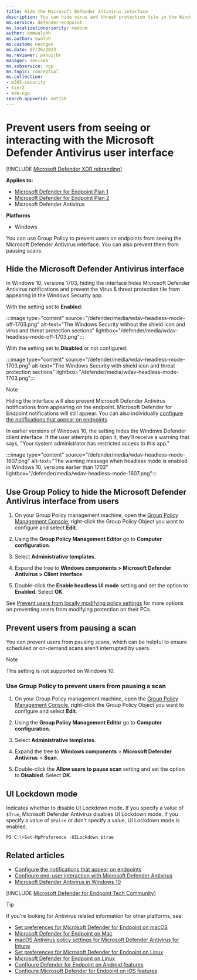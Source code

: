 ```yaml
---
title: Hide the Microsoft Defender Antivirus interface
description: You can hide virus and threat protection tile in the Windows Security app.
ms.service: defender-endpoint
ms.localizationpriority: medium
author: emmwalshh
ms.author: ewalsh
ms.custom: nextgen
ms.date: 07/26/2023
ms.reviewer: pahuijbr
manager: deniseb
ms.subservice: ngp
ms.topic: conceptual
ms.collection: 
- m365-security
- tier2
- mde-ngp
search.appverid: met150
---
```


# Prevent users from seeing or interacting with the Microsoft Defender Antivirus user interface

[!INCLUDE [Microsoft Defender XDR rebranding](../includes/microsoft-defender.md)]


**Applies to:**
- [Microsoft Defender for Endpoint Plan 1](microsoft-defender-endpoint.md)
- [Microsoft Defender for Endpoint Plan 2](microsoft-defender-endpoint.md)
- Microsoft Defender Antivirus

**Platforms**
- Windows

You can use Group Policy to prevent users on endpoints from seeing the Microsoft Defender Antivirus interface. You can also prevent them from pausing scans.

## Hide the Microsoft Defender Antivirus interface

In Windows 10, versions 1703, hiding the interface hides Microsoft Defender Antivirus notifications and prevent the Virus & threat protection tile from appearing in the Windows Security app.

With the setting set to **Enabled**:

:::image type="content" source="/defender/media/wdav-headless-mode-off-1703.png" alt-text="The Windows Security without the shield icon and virus and threat protection sections" lightbox="/defender/media/wdav-headless-mode-off-1703.png":::

With the setting set to **Disabled** or not configured:

:::image type="content" source="/defender/media/wdav-headless-mode-1703.png" alt-text="The Windows Security with shield icon and threat protection sections" lightbox="/defender/media/wdav-headless-mode-1703.png":::

> [!NOTE]
> Hiding the interface will also prevent Microsoft Defender Antivirus notifications from appearing on the endpoint. Microsoft Defender for Endpoint notifications will still appear. You can also individually [configure the notifications that appear on endpoints](configure-notifications-microsoft-defender-antivirus.md)

In earlier versions of Windows 10, the setting hides the Windows Defender client interface. If the user attempts to open it, they'll receive a warning that says, "Your system administrator has restricted access to this app."

:::image type="content" source="/defender/media/wdav-headless-mode-1607.png" alt-text="The warning message when headless mode is enabled in Windows 10, versions earlier than 1703" lightbox="/defender/media/wdav-headless-mode-1607.png":::

## Use Group Policy to hide the Microsoft Defender Antivirus interface from users

1. On your Group Policy management machine, open the [Group Policy Management Console](/previous-versions/windows/desktop/gpmc/group-policy-management-console-portal), right-click the Group Policy Object you want to configure and select **Edit**.

2. Using the **Group Policy Management Editor** go to **Computer configuration**.

3. Select **Administrative templates**.

4. Expand the tree to **Windows components > Microsoft Defender Antivirus > Client interface**.

5. Double-click the **Enable headless UI mode** setting and set the option to **Enabled**. Select **OK**.

See [Prevent users from locally modifying policy settings](configure-local-policy-overrides-microsoft-defender-antivirus.md) for more options on preventing users from modifying protection on their PCs.

## Prevent users from pausing a scan

You can prevent users from pausing scans, which can be helpful to ensure scheduled or on-demand scans aren't interrupted by users.

> [!NOTE]
> This setting is not supported on Windows 10.

### Use Group Policy to prevent users from pausing a scan

1. On your Group Policy management machine, open the [Group Policy Management Console](/previous-versions/windows/desktop/gpmc/group-policy-management-console-portal), right-click the Group Policy Object you want to configure and select **Edit**.

2. Using the **Group Policy Management Editor** go to **Computer configuration**.

3. Select **Administrative templates**.

4. Expand the tree to **Windows components** \> **Microsoft Defender Antivirus** \> **Scan**.

5. Double-click the **Allow users to pause scan** setting and set the option to **Disabled**. Select **OK**.

## UI Lockdown mode

Indicates whether to disable UI Lockdown mode. If you specify a value of `$True`, Microsoft Defender Antivirus disables UI Lockdown mode. If you specify a value of `$False` or don't specify a value, UI Lockdown mode is enabled.

```
PS C:\>Set-MpPreference -UILockdown $true
```

## Related articles

- [Configure the notifications that appear on endpoints](configure-notifications-microsoft-defender-antivirus.md)
- [Configure end-user interaction with Microsoft Defender Antivirus](configure-local-policy-overrides-microsoft-defender-antivirus.md)
- [Microsoft Defender Antivirus in Windows 10](microsoft-defender-antivirus-windows.md)

[!INCLUDE [Microsoft Defender for Endpoint Tech Community](../includes/defender-mde-techcommunity.md)]

> [!TIP]
> If you're looking for Antivirus related information for other platforms, see:
> - [Set preferences for Microsoft Defender for Endpoint on macOS](mac-preferences.md)
> - [Microsoft Defender for Endpoint on Mac](microsoft-defender-endpoint-mac.md)
> - [macOS Antivirus policy settings for Microsoft Defender Antivirus for Intune](/mem/intune/protect/antivirus-microsoft-defender-settings-macos)
> - [Set preferences for Microsoft Defender for Endpoint on Linux](linux-preferences.md)
> - [Microsoft Defender for Endpoint on Linux](microsoft-defender-endpoint-linux.md)
> - [Configure Defender for Endpoint on Android features](android-configure.md)
> - [Configure Microsoft Defender for Endpoint on iOS features](ios-configure-features.md)

